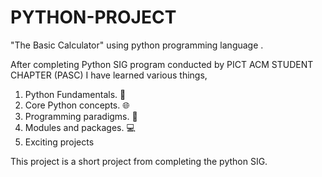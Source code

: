# PYTHON-PROJECT
"The Basic Calculator"  using python programming language .

After completing Python SIG program conducted by PICT ACM STUDENT CHAPTER (PASC)
I have learned various things,
1) Python Fundamentals. 📖
2) Core Python concepts. 🌐
3) Programming paradigms. 📝
4) Modules and packages. 💻
5) Exciting projects

This project is a short project from completing the python SIG.
